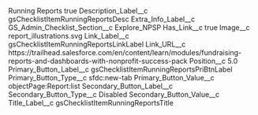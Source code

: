<?xml version="1.0" encoding="UTF-8"?>
<CustomMetadata xmlns="http://soap.sforce.com/2006/04/metadata" xmlns:xsi="http://www.w3.org/2001/XMLSchema-instance" xmlns:xsd="http://www.w3.org/2001/XMLSchema">
    <label>Running Reports</label>
    <protected>true</protected>
    <values>
        <field>Description_Label__c</field>
        <value xsi:type="xsd:string">gsChecklistItemRunningReportsDesc</value>
    </values>
    <values>
        <field>Extra_Info_Label__c</field>
        <value xsi:nil="true"/>
    </values>
    <values>
        <field>GS_Admin_Checklist_Section__c</field>
        <value xsi:type="xsd:string">Explore_NPSP</value>
    </values>
    <values>
        <field>Has_Link__c</field>
        <value xsi:type="xsd:boolean">true</value>
    </values>
    <values>
        <field>Image__c</field>
        <value xsi:type="xsd:string">report_illustrations.svg</value>
    </values>
    <values>
        <field>Link_Label__c</field>
        <value xsi:type="xsd:string">gsChecklistItemRunningReportsLinkLabel</value>
    </values>
    <values>
        <field>Link_URL__c</field>
        <value xsi:type="xsd:string">https://trailhead.salesforce.com/en/content/learn/modules/fundraising-reports-and-dashboards-with-nonprofit-success-pack</value>
    </values>
    <values>
        <field>Position__c</field>
        <value xsi:type="xsd:double">5.0</value>
    </values>
    <values>
        <field>Primary_Button_Label__c</field>
        <value xsi:type="xsd:string">gsChecklistItemRunningReportsPriBtnLabel</value>
    </values>
    <values>
        <field>Primary_Button_Type__c</field>
        <value xsi:type="xsd:string">sfdc:new-tab</value>
    </values>
    <values>
        <field>Primary_Button_Value__c</field>
        <value xsi:type="xsd:string">objectPage:Report:list</value>
    </values>
    <values>
        <field>Secondary_Button_Label__c</field>
        <value xsi:nil="true"/>
    </values>
    <values>
        <field>Secondary_Button_Type__c</field>
        <value xsi:type="xsd:string">Disabled</value>
    </values>
    <values>
        <field>Secondary_Button_Value__c</field>
        <value xsi:nil="true"/>
    </values>
    <values>
        <field>Title_Label__c</field>
        <value xsi:type="xsd:string">gsChecklistItemRunningReportsTitle</value>
    </values>
</CustomMetadata>
